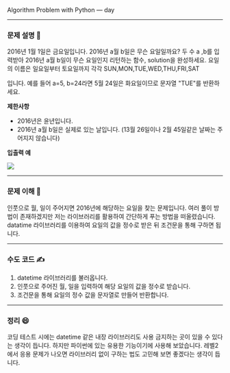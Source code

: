 
Algorithm Problem with Python — day

***


### **문제 설명 📖**

2016년 1월 1일은 금요일입니다. 2016년 a월 b일은 무슨 요일일까요? 두 수 a ,b를 입력받아 2016년 a월 b일이 무슨 요일인지 리턴하는 함수, solution을 완성하세요. 요일의 이름은 일요일부터 토요일까지 각각 SUN,MON,TUE,WED,THU,FRI,SAT

입니다. 예를 들어 a=5, b=24라면 5월 24일은 화요일이므로 문자열 "TUE"를 반환하세요.

**제한사항**

- 2016년은 윤년입니다.
- 2016년 a월 b일은 실제로 있는 날입니다. (13월 26일이나 2월 45일같은 날짜는 주어지지 않습니다)

**입출력 예**

![](https://images.velog.io/images/qmasem/post/50c68dc4-bf96-4c7c-b661-345a9debeafa/%E1%84%89%E1%85%B3%E1%84%8F%E1%85%B3%E1%84%85%E1%85%B5%E1%86%AB%E1%84%89%E1%85%A3%E1%86%BA%202021-03-20%20%E1%84%8B%E1%85%A9%E1%84%92%E1%85%AE%2010.34.19.png)

***
### **문제 이해 🔑**

인풋으로 월, 일이 주어지면 2016년에 해당하는 요일을 찾는 문제입니다.
여러 풀이 방법이 존재하겠지만 저는 라이브러리를 활용하여 간단하게 푸는 방법을 떠올렸습니다.
datatime 라이브러리를 이용하여 요일의 값을 정수로 받은 뒤 조건문을 통해 구하면 됩니다.

***

### **수도 코드 ✍️**

1. datetime 라이브러리를 불러옵니다.
2. 인풋으로 주어진 월, 일을 입력하여 해당 요일의 값을 정수로 받습니다.
3. 조건문을 통해 요일의 정수 값을 문자열로 만들어 반환합니다.

***

### 정리 😄

코딩 테스트 시에는 datetime 같은 내장 라이브러리도 사용 금지하는 곳이 있을 수 있다는 생각이 듭니다. 
하지만 파이썬에 있는 유용한 기능이기에 사용해 보았습니다.
레벨2에서 응용 문제가 나오면 라이브러리 없이 구하는 법도 고민해 보면 좋겠다는 생각이 듭니다.



